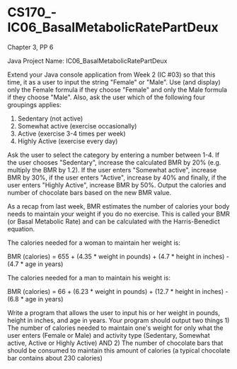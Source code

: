 # CS170_-IC06_BasalMetabolicRatePartDeux

Chapter 3, PP 6

Java Project Name:  IC06_BasalMetabolicRatePartDeux

Extend your Java console application from Week 2 (IC #03) so that this time, it as a user to input the string "Female" or "Male".  Use (and display) only the Female formula if they choose "Female" and only the Male formula if they choose "Male".  Also, ask the user which of the following four groupings applies:

1. Sedentary (not active)
2. Somewhat active (exercise occasionally)
3. Active (exercise 3-4 times per week)
4. Highly Active (exercise every day)

Ask the user to select the category by entering a number between 1-4.   If the user chooses "Sedentary", increase the calculated BMR by 20% (e.g. multiply the BMR by 1.2).  If the user enters "Somewhat active", increase BMR by 30%, if the user enters "Active", increase by 40% and finally, if the user enters "Highly Active", increase BMR by 50%.  Output the calories and number of chocolate bars based on the new BMR value.

As a recap from last week, BMR estimates the number of calories your body needs to maintain your weight if you do no exercise.  This is called your BMR (or Basal Metabolic Rate) and can be calculated with the Harris-Benedict equation.

The calories needed for a woman to maintain her weight is:

BMR (calories) = 655 + (4.35 * weight in pounds) + (4.7 * height in inches) - (4.7 * age in years)

The calories needed for a man to maintain his weight is:

BMR (calories) = 66 + (6.23 * weight in pounds) + (12.7 * height in inches) - (6.8 * age in years)

Write a program that allows the user to input his or her weight in pounds, height in inches, and age in years.  Your program should output two things 1) The number of calories needed to maintain one's weight for only what the user enters (Female or Male) and activity type  (Sedentary, Somewhat active, Active or Highly Active) AND  2) The number of chocolate bars that should be consumed to maintain this amount of calories (a typical chocolate bar contains about 230 calories)
